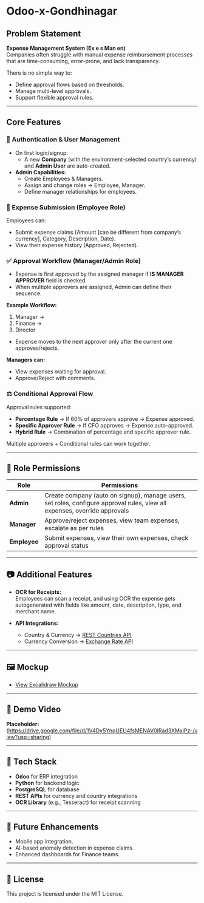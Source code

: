# Odoo-x-Gondhinagar

## Problem Statement
**Expense Management System (Ex e s Man en)**  
Companies often struggle with manual expense reimbursement processes that are time-consuming, error-prone, and lack transparency.  

There is no simple way to:
- Define approval flows based on thresholds.  
- Manage multi-level approvals.  
- Support flexible approval rules.  

---

## Core Features

### 🔐 Authentication & User Management
- On first login/signup:  
  - A new **Company** (with the environment-selected country’s currency) and **Admin User** are auto-created.  
- **Admin Capabilities:**  
  - Create Employees & Managers.  
  - Assign and change roles → Employee, Manager.  
  - Define manager relationships for employees.  

### 🧾 Expense Submission (Employee Role)
Employees can:  
- Submit expense claims (Amount [can be different from company’s currency], Category, Description, Date).  
- View their expense history (Approved, Rejected).  

### ✅ Approval Workflow (Manager/Admin Role)
- Expense is first approved by the assigned manager if **IS MANAGER APPROVER** field is checked.  
- When multiple approvers are assigned, Admin can define their sequence.  

**Example Workflow:**  
1. Manager →  
2. Finance →  
3. Director  

- Expense moves to the next approver only after the current one approves/rejects.  

**Managers can:**  
- View expenses waiting for approval.  
- Approve/Reject with comments.  

### ⚖️ Conditional Approval Flow
Approval rules supported:  
- **Percentage Rule** → If 60% of approvers approve → Expense approved.  
- **Specific Approver Rule** → If CFO approves → Expense auto-approved.  
- **Hybrid Rule** → Combination of percentage and specific approver rule.  

Multiple approvers + Conditional rules can work together.  

---

## 👥 Role Permissions

| Role     | Permissions |
|----------|-------------|
| **Admin** | Create company (auto on signup), manage users, set roles, configure approval rules, view all expenses, override approvals |
| **Manager** | Approve/reject expenses, view team expenses, escalate as per rules |
| **Employee** | Submit expenses, view their own expenses, check approval status |

---

## 📷 Additional Features
- **OCR for Receipts:**  
  Employees can scan a receipt, and using OCR the expense gets autogenerated with fields like amount, date, description, type, and merchant name.  

- **API Integrations:**  
  - Country & Currency → [REST Countries API](https://restcountries.com/v3.1/all?fields=name,currencies)  
  - Currency Conversion → [Exchange Rate API](https://api.exchangerate-api.com/v4/latest/{BASE_CURRENCY})  

---

## 🖼 Mockup
- [View Excalidraw Mockup](https://link.excalidraw.com/l/65VNwvy7c4X/4WSLZDTrhkA)

---

## 🎥 Demo Video

**Placeholder:**  
(https://drive.google.com/file/d/1V4Dy5YnqUEU4fsMENAV0IRad3XMxiPz-/view?usp=sharing)  

---

## 🚀 Tech Stack
- **Odoo** for ERP integration  
- **Python** for backend logic  
- **PostgreSQL** for database  
- **REST APIs** for currency and country integrations  
- **OCR Library** (e.g., Tesseract) for receipt scanning  

---

## 📌 Future Enhancements
- Mobile app integration.  
- AI-based anomaly detection in expense claims.  
- Enhanced dashboards for Finance teams.  

---

## 📄 License
This project is licensed under the MIT License.  
